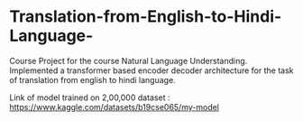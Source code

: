 # Translation-from-English-to-Hindi-Language-
Course Project for the course Natural Language Understanding.  Implemented a transformer based encoder decoder architecture for the task of translation from english to hindi language.

Link of model trained on 2,00,000 dataset : https://www.kaggle.com/datasets/b19cse065/my-model
